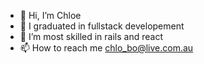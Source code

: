 - 👋 Hi, I’m Chloe
- 👀 I graduated in fullstack developement
- 🌱 I’m most skilled in rails and react
- 📫 How to reach me chlo_bo@live.com.au

<!---
chloe-bowers/chloe-bowers is a ✨ special ✨ repository because its `README.md` (this file) appears on your GitHub profile.
You can click the Preview link to take a look at your changes.
--->
